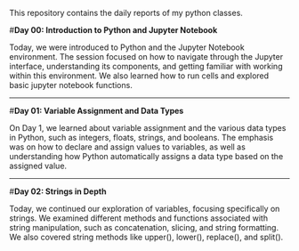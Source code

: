 This repository contains the daily reports of my python classes.

#**Day 00: Introduction to Python and Jupyter Notebook**

Today, we were introduced to Python and the Jupyter Notebook environment. The session focused on how to navigate through the Jupyter interface, understanding its components, and getting familiar with working within this environment. We also learned how to run cells and explored basic jupyter notebook functions.

---

#**Day 01: Variable Assignment and Data Types**

On Day 1, we learned about variable assignment and the various data types in Python, such as integers, floats, strings, and booleans. The emphasis was on how to declare and assign values to variables, as well as understanding how Python automatically assigns a data type based on the assigned value.

---
#**Day 02: Strings in Depth**

Today, we continued our exploration of variables, focusing specifically on strings. We examined different methods and functions associated with string manipulation, such as concatenation, slicing, and string formatting. We also covered string methods like upper(), lower(), replace(), and split().
